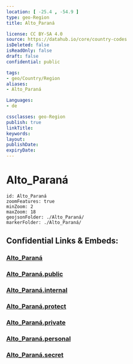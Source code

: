```yaml
---
location: [ -25.4 , -54.9 ] 
type: geo-Region
title: Alto_Paraná

license: CC BY-SA 4.0
source: https://datahub.io/core/country-codes
isDeleted: false
isReadOnly: false
draft: false
confidential: public

tags:
- geo/Country/Region
aliases:
- Alto_Paraná

Languages:
- de

cssclasses: geo-Region
publish: true
linkTitle: 
keywords: 
layout: 
publishDate: 
expiryDate: 
---
```


# Alto_Paraná

```leaflet
id: Alto_Paraná
zoomFeatures: true 
minZoom: 2 
maxZoom: 18
geojsonFolder: ./Alto_Paraná/
markerFolder: ./Alto_Paraná/
```


## Confidential Links & Embeds: 

### [Alto_Paraná](/_Standards/Earth/Continent/America~South/Paraguay/departments~Paraguay/Alto_Paraná.md) 

### [Alto_Paraná.public](/_public/Earth/Continent/America~South/Paraguay/departments~Paraguay/Alto_Paraná.public.md) 

### [Alto_Paraná.internal](/_internal/Earth/Continent/America~South/Paraguay/departments~Paraguay/Alto_Paraná.internal.md) 

### [Alto_Paraná.protect](/_protect/Earth/Continent/America~South/Paraguay/departments~Paraguay/Alto_Paraná.protect.md) 

### [Alto_Paraná.private](/_private/Earth/Continent/America~South/Paraguay/departments~Paraguay/Alto_Paraná.private.md) 

### [Alto_Paraná.personal](/_personal/Earth/Continent/America~South/Paraguay/departments~Paraguay/Alto_Paraná.personal.md) 

### [Alto_Paraná.secret](/_secret/Earth/Continent/America~South/Paraguay/departments~Paraguay/Alto_Paraná.secret.md)

